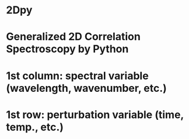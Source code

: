 # 2Dpy
# Generalized 2D Correlation Spectroscopy by Python
# 1st column: spectral variable (wavelength, wavenumber, etc.)
# 1st row: perturbation variable (time, temp., etc.)
